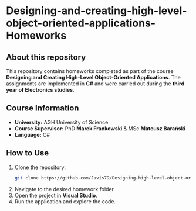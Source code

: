# Designing-and-creating-high-level-object-oriented-applications-Homeworks

## About this repository
This repository contains homeworks completed as part of the course **Designing and Creating High-Level Object-Oriented Applications**. The assignments are implemented in **C#** and were carried out during the **third year of Electronics studies**.

## Course Information
- **University:** AGH University of Science
- **Course Supervisor:** PhD **Marek Frankowski** & MSc **Mateusz Barański**
- **Language:** C#

## How to Use
1. Clone the repository:
   ```sh
   git clone https://github.com/Javis79/Designing-high-level-object-oriented-applications-in-c-
   ```
2. Navigate to the desired homework folder.
3. Open the project in **Visual Studio**.
4. Run the application and explore the code.
